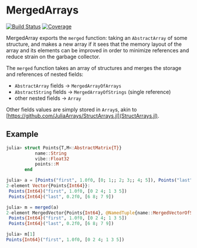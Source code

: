 # MergedArrays

[![Build Status](https://github.com/MurrellGroup/MergedArrays.jl/actions/workflows/CI.yml/badge.svg?branch=main)](https://github.com/MurrellGroup/MergedArrays.jl/actions/workflows/CI.yml?query=branch%3Amain)
[![Coverage](https://codecov.io/gh/MurrellGroup/MergedArrays.jl/branch/main/graph/badge.svg)](https://codecov.io/gh/MurrellGroup/MergedArrays.jl)

MergedArray exports the `merged` function: taking an `AbstractArray` of some structure, and makes a new array if it sees that the memory layout of the array and its elements can be improved in order to minimize references and reduce strain on the garbage collector.

The `merged` function takes an array of structures and merges the storage and references of nested fields:
- `AbstractArray` fields -> `MergedArrayOfArrays`
- `AbstractString` fields -> `MergedArrayOfStrings` (single reference)
- other nested fields -> `Array`

Other fields values are simply stored in `Array`s, akin to [https://github.com/JuliaArrays/StructArrays.jl](StructArrays.jl).

## Example

```julia
julia> struct Points{T,M<:AbstractMatrix{T}}
           name::String
           vibe::Float32
           points::M
       end

julia> a = [Points("first", 1.0f0, [0; 1;; 2; 3;; 4; 5]), Points("last", 0.2f0, [6; 7;; 8; 9])]
2-element Vector{Points{Int64}}:
 Points{Int64}("first", 1.0f0, [0 2 4; 1 3 5])
 Points{Int64}("last", 0.2f0, [6 8; 7 9])

julia> m = merged(a)
2-element MergedVector{Points{Int64}, @NamedTuple{name::MergedVectorOfStrings{MergedVectorOfArrays{UInt8, 1, ArraysOfArrays.VectorOfVectors{UInt8, Vector{UInt8}, Vector{Int64}, Vector{Tuple{}}}}}, vibe::Vector{Float32}, points::MergedVectorOfArrays{Int64, 2, ArraysOfArrays.VectorOfArrays{Int64, 2, 1, Vector{Int64}, Vector{Int64}, Vector{Tuple{Int64}}}}}, UnionAll}:
 Points{Int64}("first", 1.0f0, [0 2 4; 1 3 5])
 Points{Int64}("last", 0.2f0, [6 8; 7 9])

julia> m[1]
Points{Int64}("first", 1.0f0, [0 2 4; 1 3 5])
```
